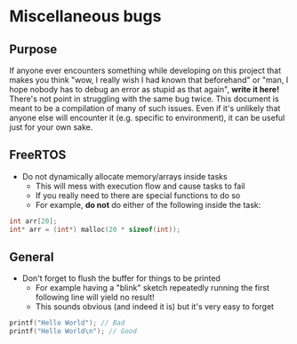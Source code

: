 # Miscellaneous bugs

## Purpose

If anyone ever encounters something while developing on this project that makes you think "wow, I really wish I had known that beforehand" or "man, I hope nobody has to debug an error as stupid as that again", __write it here!__ There's not point in struggling with the same bug twice. This document is meant to be a compilation of many of such issues. Even if it's unlikely that anyone else will encounter it (e.g. specific to environment), it can be useful just for your own sake. 

## FreeRTOS

* Do not dynamically allocate memory/arrays inside tasks
  * This will mess with execution flow and cause tasks to fail
  * If you really need to there are special functions to do so
  * For example, **do not** do either of the following inside the task: 
```C
int arr[20];
int* arr = (int*) malloc(20 * sizeof(int));
```

## General

* Don't forget to flush the buffer for things to be printed
    * For example having a "blink" sketch repeatedly running the first following line will yield no result! 
    * This sounds obvious (and indeed it is) but it's very easy to forget

```C
printf("Hello World"); // Bad
printf("Hello World\n"); // Good
```